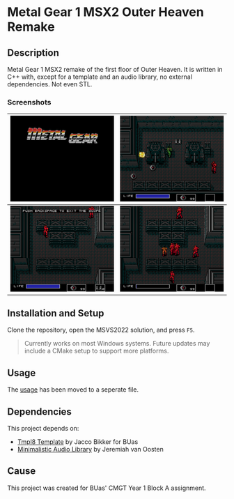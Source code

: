 # Metal Gear 1 MSX2 Outer Heaven Remake

## Description
Metal Gear 1 MSX2 remake of the first floor of Outer Heaven. It is written in C++ with, except for a template and an audio library, no external dependencies. Not even STL.

### Screenshots
| ![Opening screen](docs/screenshots/opening.png) | ![Landmine](docs/screenshots/landmine.png) |
| -------------------------------------- | ---------------------------------- |
| ![Scope](docs/screenshots/scope.png)          | ![Game Over](docs/screenshots/gameover.png) |

## Installation and Setup
Clone the repository, open the MSVS2022 solution, and press `F5`.
> Currently works on most Windows systems. Future updates may include a CMake setup to support more platforms.

## Usage
The [usage](USAGE.md) has been moved to a seperate file.

## Dependencies

This project depends on:

- [Tmpl8 Template](https://github.com/jbikker/tmpl8) by Jacco Bikker for BUas
- [Minimalistic Audio Library](https://github.com/jpvanoosten/Audio) by Jeremiah van Oosten

## Cause
This project was created for BUas' CMGT Year 1 Block A assignment.
